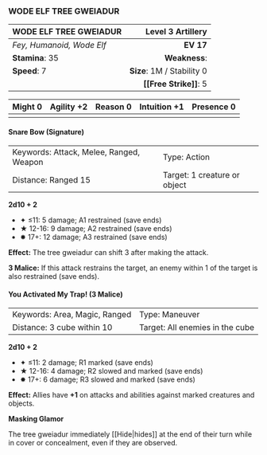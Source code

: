 ### WODE ELF TREE GWEIADUR

| WODE ELF TREE GWEIADUR    |      **Level 3 Artillery** |
| :------------------------ | -------------------------: |
| *Fey, Humanoid, Wode Elf* |                  **EV 17** |
| **Stamina**: 35           |              **Weakness**: |
| **Speed**: 7              | **Size**: 1M / Stability 0 |
|                           |     **[[Free Strike]]**: 5 |

| **Might** 0 | **Agility** +2 | **Reason** 0 | **Intuition** +1 | **Presence** 0 |
| ----------- | -------------- | ------------ | ---------------- | -------------- |
|             |                |              |                  |                |

#### Snare Bow (Signature)

|                                         |                              |
| :-------------------------------------- | :--------------------------- |
| Keywords: Attack, Melee, Ranged, Weapon | Type: Action                 |
| Distance: Ranged 15                     | Target: 1 creature or object |

**2d10 + 2**

- ✦ ≤11: 5 damage; A1 restrained (save ends)
- ★ 12-16: 9 damage; A2 restrained (save ends)
- ✸ 17+: 12 damage; A3 restrained (save ends)

**Effect:** The tree gweiadur can shift 3 after making the attack.

**3 Malice:** If this attack restrains the target, an enemy within 1 of the target is also restrained (save ends).

#### You Activated My Trap! (3 Malice)

|                               |                                 |
| :---------------------------- | :------------------------------ |
| Keywords: Area, Magic, Ranged | Type: Maneuver                  |
| Distance: 3 cube within 10    | Target: All enemies in the cube |

**2d10 + 2**

- ✦ ≤11: 2 damage; R1 marked (save ends)
- ★ 12-16: 4 damage; R2 slowed and marked (save ends)
- ✸ 17+: 6 damage; R3 slowed and marked (save ends)

**Effect:** Allies have **+1** on attacks and abilities against marked creatures and objects.

**Masking Glamor**

The tree gweiadur immediately [[Hide|hides]] at the end of their turn while in cover or concealment, even if they are observed.
